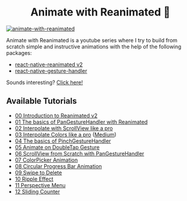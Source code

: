 <h1 align="center">
Animate with Reanimated 🐢
</h1>

 <a href="https://youtu.be/yz9E10Dq8Bg" target="_blank">
      <img src="https://raw.githubusercontent.com/enzomanuelmangano/animate-with-reanimated/main/.assets/animate-with-reanimated.png" title="animate-with-reanimated">
  </a>

Animate with Reanimated is a youtube series where I try to build from scratch simple and instructive animations with the help of the following packages:

- [react-native-reanimated v2](https://docs.swmansion.com/react-native-reanimated/docs/)
- [react-native-gesture-handler](https://docs.swmansion.com/react-native-gesture-handler/docs)

Sounds interesting? [Click here!](https://youtu.be/yz9E10Dq8Bg)

## Available Tutorials

- [00 Introduction to Reanimated v2](https://youtu.be/yz9E10Dq8Bg)
- [01 The basics of PanGestureHandler with Reanimated](https://youtu.be/4HUreYYoE6U)
- [02 Interpolate with ScrollView like a pro](https://youtu.be/SqwpRr7kbnQ)
- [03 Interpolate Colors like a pro](https://youtu.be/U_V9pHnTXjA) ([Medium](https://enzomanuelmangano.medium.com/interpolate-colors-like-a-pro-with-react-native-reanimated-2-253a2695cf0a))
- [04 The basics of PinchGestureHandler](https://youtu.be/R7vyLItMQJw)
- [05 Animate on DoubleTap Gesture](https://youtu.be/nbEmo0zLJjw)
- [06 ScrollView from Scratch with PanGestureHandler](https://youtu.be/Fd5FWxx7c48)
- [07 ColorPicker Animation](https://youtu.be/XH35ahDm3as)
- [08 Circular Progress Bar Animation](https://youtu.be/9n2mQJ7TO6Y)
- [09 Swipe to Delete](https://youtu.be/AVS_2nzt8Do)
- [10 Ripple Effect](https://youtu.be/QxGQwRqxbSA)
- [11 Perspective Menu](https://youtu.be/D-C7lLQ1oAk)
- [12 Sliding Counter](https://youtu.be/klui2bcuiic)
